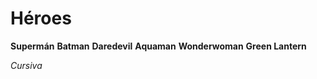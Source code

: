 # Héroes

**Supermán**
**Batman**
**Daredevil**
**Aquaman**
**Wonderwoman**
**Green Lantern**

*Cursiva*
